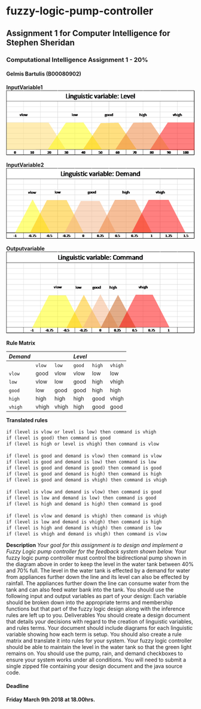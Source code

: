 # fuzzy-logic-pump-controller
## Assignment 1 for Computer Intelligence for Stephen Sheridan

### Computational Intelligence Assignment 1 - 20%
#### Gelmis Bartulis (B00080902)


 **InputVariable1**
![Alt text](images/level.png?raw=true "Inputvariable1 - Level")



 **InputVariable2**
![Alt text](images/demand.png?raw=true "Inputvariable2 - Demand")



 **Outputvariable**
![Alt text](images/command.png?raw=true "Outputvariable - Command")


**Rule Matrix**

| *Demand* |  |  | *Level* |  |  |
| --- | --- | --- | --- | --- | --- |
|   | `vlow` |	`low` |	`good` |	`high` |	`vhigh` |
| `vlow`	 |	good |	vlow |	vlow |	low	 |	low	 |
| `low`	 |	vlow	 |	low |	good |	high |	vhigh |
| `good`	 |	low |	good |	good |	high |	high |
| `high`	 |	high |	high |	high |	good |	vhigh|
| `vhigh`	 |	vhigh	 |	vhigh	 |	high	 |	good	 |	good |





**Translated rules**

```
if (level is vlow or level is low) then command is vhigh
if (level is good) then command is good
if (level is high or level is vhigh) then command is vlow

if (level is good and demand is vlow) then command is vlow
if (level is good and demand is low) then command is low
if (level is good and demand is good) then command is good
if (level is good and demand is high) then command is high
if (level is good and demand is vhigh) then command is vhigh

if (level is vlow and demand is vlow) then command is good
if (level is low and demand is low) then command is good
if (level is high and demand is high) then command is good

if (level is vlow and demand is vhigh) then command is vhigh
if (level is low and demand is vhigh) then command is high
if (level is high and demand is vhigh) then command is low
if (level is vhigh and demand is vhigh) then command is vlow

```

**Description**
*Your goal for this assignment is to design and implement a Fuzzy Logic pump controller for the
feedback system shown below.*
Your fuzzy logic pump controller must control the bidirectional pump shown in the diagram above
in order to keep the level in the water tank between 40% and 70% full. The level in the water tank
is effected by a demand for water from appliances further down the line and its level can also be
effected by rainfall. The appliances further down the line can consume water from the tank and
can also feed water bank into the tank.
You should use the following input and output variables as part of your design:
Each variable should be broken down into the appropriate terms and membership functions but
that part of the fuzzy logic design along with the inference rules are left up to you.
Deliverables
You should create a design document that details your decisions with regard to the creation of
linguistic variables, and rules terms. Your document should include diagrams for each linguistic
variable showing how each term is setup. You should also create a rule matrix and translate it into
rules for your system.
Your fuzzy logic controller should be able to maintain the level in the water tank so that the green
light remains on. You should use the pump, rain, and demand checkboxes to ensure your system
works under all conditions. You will need to submit a single zipped file containing your design
document and the java source code.



#### Deadline
**Friday March 9th 2018 at 18.00hrs.**
